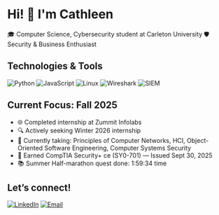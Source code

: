 # Hi! 👋 I'm Cathleen

🎓 Computer Science, Cybersecurity student at Carleton University 
🛡️ Security & Business Enthusiast  

## Technologies & Tools
![Python](https://img.shields.io/badge/-Python-333333?style=flat&logo=python)
![JavaScript](https://img.shields.io/badge/-JavaScript-333333?style=flat&logo=javascript)
![Linux](https://img.shields.io/badge/-Linux-333333?style=flat&logo=linux)
![Wireshark](https://img.shields.io/badge/-Wireshark-333333?style=flat&logo=wireshark)
![SIEM](https://img.shields.io/badge/-SIEM-333333?style=flat&logo=elasticstack)

## Current Focus: Fall 2025
- 🌐 Completed internship at Zummit Infolabs
- 🔍 Actively seeking Winter 2026 internship
- 🧠 Currently taking: Principles of Computer Networks, HCI, Object-Oriented Software Engineering, Computer Systems Security
- 🏅 Earned CompTIA Security+ ce (SY0-701) — Issued Sept 30, 2025
- 📚 Summer Half-marathon quest done: 1:59:34 time

## Let’s connect!
[![LinkedIn](https://img.shields.io/badge/-LinkedIn-0A66C2?style=flat&logo=linkedin&logoColor=white)](https://www.linkedin.com/in/cathleen-san-buenaventura-42468121b/)
[![Email](https://img.shields.io/badge/-Email-D14836?style=flat&logo=gmail&logoColor=white)](mailto:sanbuenaventuracathleen@gmail.com)
